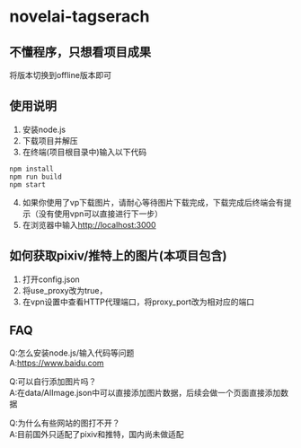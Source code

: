 # novelai-tagserach

## 不懂程序，只想看项目成果
将版本切换到offline版本即可

## 使用说明
1. 安装node.js
2. 下载项目并解压
3. 在终端(项目根目录中)输入以下代码
```
npm install
npm run build
npm start
```
4. 如果你使用了vp下载图片，请耐心等待图片下载完成，下载完成后终端会有提示（没有使用vpn可以直接进行下一步）
5. 在浏览器中输入<http://localhost:3000>

## 如何获取pixiv/推特上的图片(本项目包含)
1. 打开config.json
2. 将use_proxy改为true，
3. 在vpn设置中查看HTTP代理端口，将proxy_port改为相对应的端口

## FAQ
Q:怎么安装node.js/输入代码等问题  
A:<https://www.baidu.com>  
  
Q:可以自行添加图片吗？  
A:在data/AIImage.json中可以直接添加图片数据，后续会做一个页面直接添加数据  
  
Q:为什么有些网站的图打不开？  
A:目前国外只适配了pixiv和推特，国内尚未做适配  